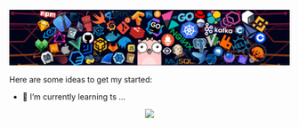 
![](https://github.com/shookM/shookM/blob/main/header_1.png)
<!-- **shookM/shookM** is a ✨ _special_ ✨ repository because its `README.md` (this file) appears on your GitHub profile. 
-->
Here are some ideas to get my started:


- 🌱 I’m currently learning ts ...
<!--
- 🔭 I’m currently working on ...
- 👯 I’m looking to collaborate on ...
- 🤔 I’m looking for help with ...
- 💬 Ask me about ...
- 📫 How to reach me: ...
- 😄 Pronouns: ...
- ⚡ Fun fact: ...
-->
<div align="center"> <img height="137px" src="https://github-readme-stats.vercel.app/api?username=shookM&hide_title=true&hide_border=true&show_icons=trueline_height=21&text_color=000&icon_color=000&bg_color=0,ea6161,ffc64d,fffc4d,52fa5a&theme=graywhite" /> </div>
